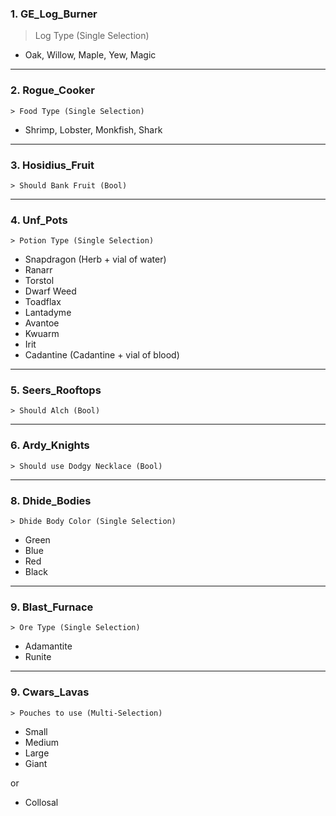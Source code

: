 

### 1. GE_Log_Burner
   > Log Type (Single Selection)    
* Oak, Willow, Maple, Yew, Magic
   
---
### 2. Rogue_Cooker
    > Food Type (Single Selection)
* Shrimp, Lobster, Monkfish, Shark
   
---
### 3. Hosidius_Fruit
    > Should Bank Fruit (Bool)

---

### 4. Unf_Pots
    > Potion Type (Single Selection)
* Snapdragon (Herb + vial of water)
* Ranarr
* Torstol
* Dwarf Weed
* Toadflax
* Lantadyme
* Avantoe
* Kwuarm
* Irit
* Cadantine (Cadantine + vial of blood)
   
---

### 5. Seers_Rooftops
    > Should Alch (Bool)

---

### 6. Ardy_Knights
    > Should use Dodgy Necklace (Bool)

---

### 8. Dhide_Bodies
    > Dhide Body Color (Single Selection)
* Green
* Blue
* Red
* Black

---

### 9. Blast_Furnace
    > Ore Type (Single Selection)
* Adamantite
* Runite

---

### 9. Cwars_Lavas
    > Pouches to use (Multi-Selection)
* Small
* Medium
* Large
* Giant

or 

* Collosal
